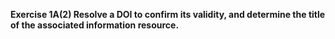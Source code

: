 **Exercise 1A(2) Resolve a DOI to confirm its validity, and determine the title of the associated information resource.**